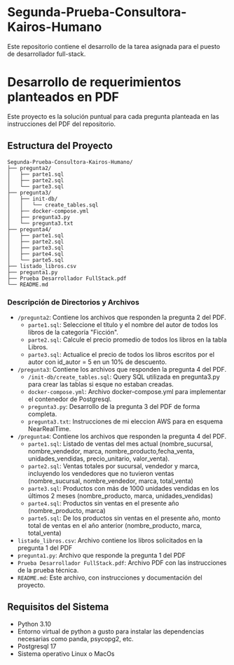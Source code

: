 # Segunda-Prueba-Consultora-Kairos-Humano
Este repositorio contiene el desarrollo de la tarea asignada para el puesto de desarrollador full-stack.

# Desarrollo de requerimientos planteados en PDF

Este proyecto es la solución puntual para cada pregunta planteada en las instrucciones del PDF del repositorio.

## Estructura del Proyecto
```
Segunda-Prueba-Consultora-Kairos-Humano/
├── pregunta2/
│   ├── parte1.sql
│   ├── parte2.sql
│   └── parte3.sql
├── pregunta3/
│   ├── init-db/
│   │   └── create_tables.sql
│   ├── docker-compose.yml
│   ├── pregunta3.py
│   └── pregunta3.txt
├── pregunta4/
│   ├── parte1.sql
│   ├── parte2.sql
│   ├── parte3.sql
│   ├── parte4.sql
│   └── parte5.sql
├── listado_libros.csv
├── pregunta1.py
├── Prueba Desarrollador FullStack.pdf
└── README.md
```
### Descripción de Directorios y Archivos

- `/pregunta2`: Contiene los archivos que responden la pregunta 2 del PDF.
  - `parte1.sql`: Seleccione el título y el nombre del autor de todos los libros de la categoría "Ficción".
  - `parte2.sql`: Calcule el precio promedio de todos los libros en la tabla Libros.
  - `parte3.sql`: Actualice el precio de todos los libros escritos por el autor con id_autor = 5 en un 10% de descuento.
- `/pregunta3`: Contiene los archivos que responden la pregunta 4 del PDF.
  - `/init-db/create_tables.sql`: Query SQL utilizada en pregunta3.py para crear las tablas si esque no estaban creadas.
  - `docker-compose.yml`: Archivo docker-compose.yml para implementar el contenedor de Postgresql.
  - `pregunta3.py`: Desarrollo de la pregunta 3 del PDF de forma completa.
  - `pregunta3.txt`: Instrucciones de mi eleccion AWS para en esquema NearRealTime.
- `/pregunta4`: Contiene los archivos que responden la pregunta 4 del PDF.
  - `parte1.sql`: Listado de ventas del mes actual (nombre_sucursal, nombre_vendedor, marca, nombre_producto,fecha_venta, unidades_vendidas, precio_unitario, valor_venta).
  - `parte2.sql`: Ventas totales por sucursal, vendedor y marca, incluyendo los vendedores que no tuvieron ventas (nombre_sucursal, nombre_vendedor, marca, total_venta)
  - `parte3.sql`: Productos con más de 1000 unidades vendidas en los últimos 2 meses (nombre_producto, marca, unidades_vendidas)
  - `parte4.sql`: Productos sin ventas en el presente año (nombre_producto, marca)
  - `parte5.sql`: De los productos sin ventas en el presente año, monto total de ventas en el año anterior (nombre_producto, marca, total_venta)
- `listado_libros.csv`: Archivo contiene los libros solicitados en la pregunta 1 del PDF
- `pregunta1.py`: Archivo que responde la pregunta 1 del PDF
- `Prueba Desarrollador FullStack.pdf`: Archivo PDF con las instrucciones de la prueba técnica.
- `README.md`: Este archivo, con instrucciones y documentación del proyecto.

## Requisitos del Sistema

- Python 3.10
- Entorno virtual de python a gusto para instalar las dependencias necesarias como panda, psycopg2, etc.
- Postgresql 17
- Sistema operativo Linux o MacOs
